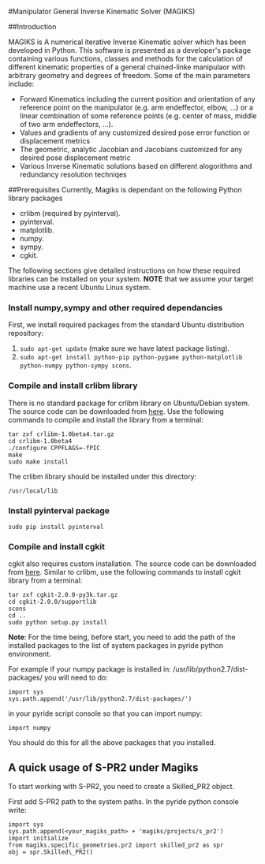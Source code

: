 #Manipulator General Inverse Kinematic Solver (MAGIKS)

##Introduction

MAGIKS is A numerical iterative Inverse Kinematic solver which has been developed in Python. This software is presented as a developer's package containing various functions, classes and methods for the calculation of different kinematic properties of a general chained-linke
manipulaor with arbitrary geometry and degrees of freedom. Some of the main parameters include:

* Forward Kinematics including the current position and orientation of any reference point on the manipulator (e.g. arm endeffector, elbow, ...) or a linear combination of some reference points (e.g. center of mass, middle of two arm endeffectors, ...). 
* Values and gradients of any customized desired pose error function or displacement metrics
* The geometric, analytic Jacobian and Jacobians customized for any desired pose displecement metric
* Various Inverse Kinematic solutions based on different alogorithms and redundancy resolution techniqes 

##Prerequisites
Currently, Magiks is dependant on the following Python library packages

* crlibm (required by pyinterval).
* pyinterval.
* matplotlib.
* numpy.
* sympy.
* cgkit.

The following sections give detailed instructions on how these required libraries can be installed on your system. **NOTE** that we assume your target machine use a recent Ubuntu Linux system.

### Install numpy,sympy and other required dependancies
First, we install required packages from the standard Ubuntu distribution repository:

1. ```sudo apt-get update``` (make sure we have latest package listing).
2. ```sudo apt-get install python-pip python-pygame python-matplotlib python-numpy python-sympy scons```.

### Compile and install crlibm library
There is no standard package for crlibm library on Ubuntu/Debian system. The
source code can be downloaded from [here](http://lipforge.ens-lyon.fr/frs/download.php/162/crlibm-1.0beta4.tar.gz). Use the following commands to compile and install the library from a terminal:

```
tar zxf crlibm-1.0beta4.tar.gz
cd crlibm-1.0beta4
./configure CPPFLAGS=-fPIC
make
sudo make install
```

The crlibm library should be installed under this directory:
```
/usr/local/lib
``` 

### Install pyinterval package
```
sudo pip install pyinterval
```

### Compile and install cgkit
cgkit also requires custom installation. The source code can be downloaded from [here](http://liquidtelecom.dl.sourceforge.net/project/cgkit/cgkit/cgkit-2.0.0/cgkit-2.0.0-py3k.tar.gz). Similar to crlibm, use the following commands to install cgkit library from a terminal:

```
tar zxf cgkit-2.0.0-py3k.tar.gz
cd cgkit-2.0.0/supportlib
scons
cd ..
sudo python setup.py install
```

**Note**: For the time being, before start, you need to add the path of the installed packages to the list of system packages in pyride python environment.

For example if your numpy package is installed in: /usr/lib/python2.7/dist-packages/
you will need to do:

```
import sys
sys.path.append('/usr/lib/python2.7/dist-packages/')
```
in your pyride script console so that you can import numpy:
```
import numpy
```
You should do this for all the above packages that you installed.

## A quick usage of S-PR2 under Magiks

To start working with S-PR2, you need to create a Skilled_PR2 object.

First add S-PR2 path to the system paths. In the pyride python console write:

```
import sys
sys.path.append(<your_magiks_path> + 'magiks/projects/s_pr2')
import initialize
from magiks.specific_geometries.pr2 import skilled_pr2 as spr
obj = spr.Skilled\_PR2()
```

